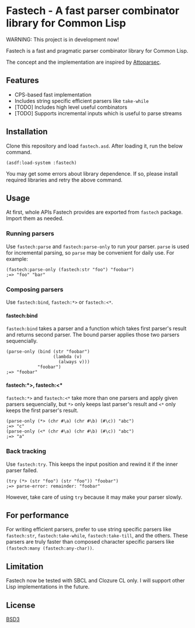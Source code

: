 # Fastech - A fast parser combinator library for Common Lisp

WARNING: This project is in development now!

Fastech is a fast and pragmatic parser combinator library for Common Lisp.

The concept and the implementation are inspired by [Attoparsec][].

[Attoparsec]: https://github.com/bos/attoparsec

## Features

* CPS-based fast implementation
* Includes string specific efficient parsers like `take-while`
* [TODO] Includes high level useful combinators
* [TODO] Supports incremental inputs which is useful to parse streams

## Installation

Clone this repository and load `fastech.asd`. After loading it, run the below command.

```common-lisp
(asdf:load-system :fastech)
```

You may get some errors about library dependence. If so, please install required libraries and retry the above command.

## Usage

At first, whole APIs Fastech provides are exported from `fastech` package. Import them as needed.

### Running parsers

Use `fastech:parse` and `fastech:parse-only` to run your parser. `parse` is used for incremental parsing, so `parse` may be convenient for daily use. For example:

```common-lisp
(fastech:parse-only (fastech:str "foo") "foobar")
;=> "foo" "bar"
```

### Composing parsers

Use `fastech:bind`, `fastech:*>` or `fastech:<*`.

#### fastech:bind

`fastech:bind` takes a parser and a function which takes first parser's result and returns second parser. The bound parser applies those two parsers sequencially.

```common-lisp
(parse-only (bind (str "foobar")
                  (lambda (v)
                    (always v)))
            "foobar")
;=> "foobar"
```

#### fastech:\*>, fastech:<\*

`fastech:*>` and `fastech:<*` take more than one parsers and apply given parsers sequencially, but `*>` only keeps last parser's result and `<*` only keeps the first parser's result.

```common-lisp
(parse-only (*> (chr #\a) (chr #\b) (#\c)) "abc")
;=> "c"
(parse-only (<* (chr #\a) (chr #\b) (#\c)) "abc")
;=> "a"
```

### Back tracking

Use `fastech:try`. This keeps the input position and rewind it if the inner parser failed.

```common-lisp
(try (*> (str "foo") (str "foo")) "foobar")
;=> parse-error: remainder: "foobar"
```

However, take care of using `try` because it may make your parser slowly.

## For performance

For writing efficient parsers, prefer to use string specific parsers like `fastech:str`, `fastech:take-while`, `fastech:take-till`, and the others. These parsers are truly faster than composed character specific parsers like `(fastech:many (fastech:any-char))`.

## Limitation

Fastech now be tested with SBCL and Clozure CL only. I will support other Lisp implementations in the future.

## License

[BSD3](http://opensource.org/licenses/BSD-3-Clause)

